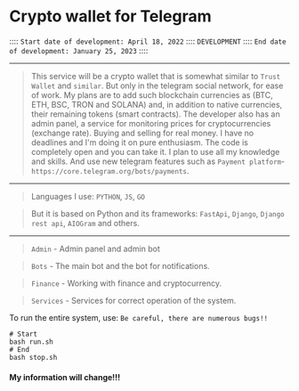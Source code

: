 Crypto wallet for Telegram
====
:::: `Start date of development: April 18, 2022` :::: `DEVELOPMENT` :::: `End date of development: January 25, 2023` ::::

---
> This service will be a crypto wallet that is somewhat similar to `Trust Wallet` and `similar`. 
> But only in the telegram social network, for ease of work. My plans are to add such blockchain 
> currencies as (BTC, ETH, BSC, TRON and SOLANA) and, in addition to native currencies,
> their remaining tokens (smart contracts). The developer also has an admin panel, a service for monitoring prices 
> for cryptocurrencies (exchange rate). Buying and selling for real money. I have no deadlines and I'm doing it on pure
> enthusiasm. The code is completely open and you can take it. I plan to use all my knowledge and skills. And use 
> new telegram features such as `Payment platform`-`https://core.telegram.org/bots/payments`.

---
> Languages I use: `PYTHON`, `JS`, `GO`

> But it is based on Python and its frameworks: `FastApi`, `Django`, `Django rest api`, `AIOGram` and others.
---

> `Admin` - Admin panel and admin bot

> `Bots` - The main bot and the bot for notifications.

> `Finance` - Working with finance and cryptocurrency.

> `Services` - Services for correct operation of the system.

To run the entire system, use: `Be careful, there are numerous bugs!!`
```shell
# Start
bash run.sh
# End
bash stop.sh
```

#### My information will change!!!


